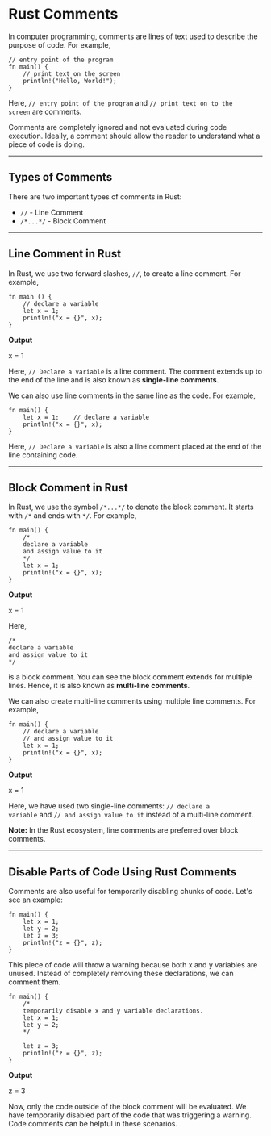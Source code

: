 # Rust Comments

In computer programming, comments are lines of text used to describe the purpose of code. For example,

```
// entry point of the program
fn main() {
    // print text on the screen
    println!("Hello, World!");
}
```

Here, `// entry point of the program` and `// print text on to the screen` are comments.

Comments are completely ignored and not evaluated during code execution. Ideally, a comment should allow the reader to understand what a piece of code is doing.

---

## Types of Comments

There are two important types of comments in Rust:

- `//` - Line Comment
- `/*...*/` - Block Comment

---

## Line Comment in Rust

In Rust, we use two forward slashes, `//`, to create a line comment. For example,

```
fn main () {
    // declare a variable
    let x = 1;
    println!("x = {}", x);
}
```

**Output**

x = 1

Here, `// Declare a variable` is a line comment. The comment extends up to the end of the line and is also known as **single-line comments**.

We can also use line comments in the same line as the code. For example,

```
fn main() {
    let x = 1;    // declare a variable
    println!("x = {}", x);
}
```

Here, `// Declare a variable` is also a line comment placed at the end of the line containing code.

---

## Block Comment in Rust

In Rust, we use the symbol `/*...*/` to denote the block comment. It starts with `/*` and ends with `*/`. For example,

```
fn main() {
    /*
    declare a variable
    and assign value to it
    */
    let x = 1;
    println!("x = {}", x);
}
```

**Output**

x = 1

Here,

```
/*
declare a variable
and assign value to it
*/
```

is a block comment. You can see the block comment extends for multiple lines. Hence, it is also known as **multi-line comments**.

We can also create multi-line comments using multiple line comments. For example,

```
fn main() {
    // declare a variable
    // and assign value to it
    let x = 1;
    println!("x = {}", x);
}
```

**Output**

x = 1

Here, we have used two single-line comments: `// declare a variable` and `// and assign value to it` instead of a multi-line comment.

**Note:** In the Rust ecosystem, line comments are preferred over block comments.

---

## Disable Parts of Code Using Rust Comments

Comments are also useful for temporarily disabling chunks of code. Let's see an example:

```
fn main() {
    let x = 1;
    let y = 2;
    let z = 3;
    println!("z = {}", z);
}
```

This piece of code will throw a warning because both x and y variables are unused. Instead of completely removing these declarations, we can comment them.

```
fn main() {
    /*
    temporarily disable x and y variable declarations.
    let x = 1;
    let y = 2;
    */

    let z = 3;
    println!("z = {}", z);
}
```

**Output**

z = 3

Now, only the code outside of the block comment will be evaluated. We have temporarily disabled part of the code that was triggering a warning. Code comments can be helpful in these scenarios.